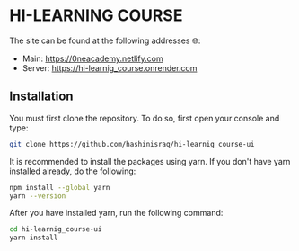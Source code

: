 # HI-LEARNING COURSE

The site can be found at the following addresses 🌐:

- Main: <https://0neacademy.netlify.com>
- Server: <https://hi-learnig_course.onrender.com>

## Installation

You must first clone the repository. To do so, first open your console and type:

```bash
git clone https://github.com/hashinisraq/hi-learnig_course-ui
```

It is recommended to install the packages using yarn.
If you don't have yarn installed already, do the following:

```bash
npm install --global yarn
yarn --version
```

After you have installed yarn, run the following command:

```bash
cd hi-learnig_course-ui
yarn install
```
